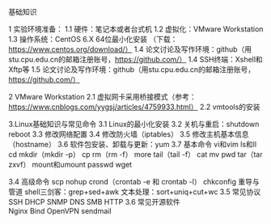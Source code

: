 基础知识

1 实验环境准备：
1.1 硬件：笔记本或者台式机
1.2 虚拟化：VMware Workstation
1.3 操作系统：CentOS 6.X 64位最小化安装 （下载：https://www.centos.org/download/）
1.4 论文讨论及写作环境：github（用stu.cpu.edu.cn的邮箱注册账号，https://github.com/）
1.4 SSH终端：Xshell和Xftp等
1.5 论文讨论及写作环境：github（用stu.cpu.edu.cn的邮箱注册账号，https://github.com/）

2 VMware Workstation
2.1 虚拟网卡采用桥接模式（参考：https://www.cnblogs.com/yygsj/articles/4759933.html）
2.2 vmtools的安装

3.Linux基础知识与常见命令
3.1 Linux的最小化安装
3.2 关机与重启：shutdown reboot
3.3 修改网络配置
3.4 修改防火墙（iptables）
3.5 修改主机基本信息（hostname）
3.6 软件包安装、卸载与更新：yum
3.7 基本命令
    vi和vim
    ls和ll
    cd
    mkdir（mkdir -p）
    cp
    rm（rm -f）
    more
    tail（tail -f）
    cat
    mv
    pwd
    tar（tar zxvf） 
    mount和umount
    passwd
    wget
	
3.4 高级命令
    scp
    nohup
    crond（crontab -e 和 crontab -l）
    chkconfig
    重导与管道
    shell三剑客：grep+sed+awk
    文本处理：sort+uniq+cut+wc
3.5 常见协议
    SSH
    DHCP
    SNMP
    DNS
    SMB
    HTTP
3.6 常见开源软件	
    Nginx
    Bind
    OpenVPN
    sendmail




